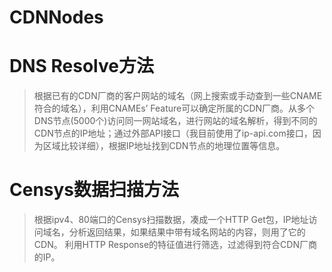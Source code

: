 # CDNNodes
DNS Resolve方法
====
>根据已有的CDN厂商的客户网站的域名（网上搜索或手动查到一些CNAME符合的域名），利用CNAMEs’ Feature可以确定所属的CDN厂商。从多个DNS节点(5000个)访问同一网站域名，进行网站的域名解析，得到不同的CDN节点的IP地址；通过外部API接口（我目前使用了ip-api.com接口，因为区域比较详细），根据IP地址找到CDN节点的地理位置等信息。

Censys数据扫描方法
====
>根据ipv4、80端口的Censys扫描数据，凑成一个HTTP Get包，IP地址访问域名，分析返回结果，如果结果中带有域名网站的内容，则用了它的CDN。
>利用HTTP Response的特征值进行筛选，过滤得到符合CDN厂商的IP。
